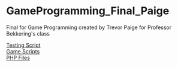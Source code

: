 # GameProgramming_Final_Paige
 Final for Game Programming created by Trevor Paige for Professor Bekkering's class

 [Testing Script](https://github.com/TPaige98/GameProgramming_Final_Paige/tree/main/FinalProject_Paige/Assets/Tests/Tests)  
 [Game Scripts](https://github.com/TPaige98/GameProgramming_Final_Paige/tree/main/FinalProject_Paige/Assets/Scripts)  
 [PHP Files](https://github.com/TPaige98/GameProgramming_Final_Paige/tree/main/FinalProject_Paige/Assets/www/PaigeT)  
